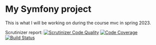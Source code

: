 My Symfony project
=======================

This is what I will be working on during the course mvc in spring 2023.

Scrutinizer report:
[![Scrutinizer Code Quality](https://scrutinizer-ci.com/g/DaveGeorge81/mvc-vt23/badges/quality-score.png?b=main)](https://scrutinizer-ci.com/g/DaveGeorge81/mvc-vt23/?branch=main)
[![Code Coverage](https://scrutinizer-ci.com/g/DaveGeorge81/mvc-vt23/badges/coverage.png?b=main)](https://scrutinizer-ci.com/g/DaveGeorge81/mvc-vt23/?branch=main)
[![Build Status](https://scrutinizer-ci.com/g/DaveGeorge81/mvc-vt23/badges/build.png?b=main)](https://scrutinizer-ci.com/g/DaveGeorge81/mvc-vt23/build-status/main)
